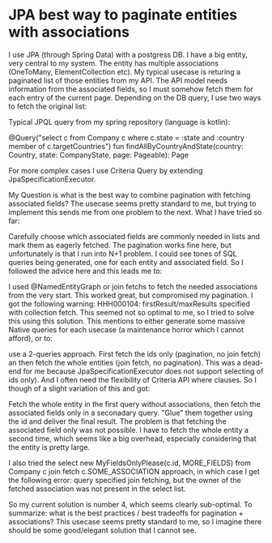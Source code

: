 
# JPA best way to paginate entities with associations

I use JPA (through Spring Data) with a postgress DB.
I have a big entity, very central to my system.
The entity has multiple associations (OneToMany, ElementCollection etc).
My typical usecase is returing a paginated list of those entities from my API.
The API model needs information from the associated fields, so I must somehow fetch them for each entry of the current page.
Depending on the DB query, I use two ways to fetch the original list:

Typical JPQL query from my spring repository (language is kotlin):

  @Query("select c from Company c where c.state = :state and :country member of c.targetCountries")
  fun findAllByCountryAndState(country: Country, state: CompanyState, page: Pageable): Page<Company>


For more complex cases I use Criteria Query by extending JpaSpecificationExecutor.

My Question is what is the best way to combine pagination with fetching associated fields? The usecase seems pretty standard to me, but trying to implement this sends me from one problem to the next.
What I have tried so far:

Carefully choose which associated fields are commonly needed in lists and mark them as eagerly fetched. The pagination works fine here, but unfortunately is that I run into N+1 problem. I could see tones of SQL queries being generated, one for each entity and associated field. So I followed the advice here and this leads me to:

I used @NamedEntityGraph or join fetchs to fetch the needed associations from the very start. This worked great, but compromised my pagination. I got the following warning: HHH000104: firstResult/maxResults specified with collection fetch. This seemed not so optimal to me, so I tried to solve this using this solution. This mentions to either generate some massive Native queries for each usecase (a maintenance horror which I cannot afford), or to:

use a 2-queries approach. First fetch the ids only (pagination, no join fetch) an then fetch the whole entities (join fetch, no pagination). This was a dead-end for me because JpaSpecificationExecutor does not support selecting of ids only). And I often need the flexibility of Criteria API where clauses. So I though of a slight variation of this and got:

Fetch the whole entity in the first query without associations, then fetch the associated fields only in a seconadary query. "Glue" them together using the id and deliver the final result. The problem is that fetching the associated field only was not possible. I have to fetch the whole entity a second time, which seems like a big overhead, especially considering that the entity is pretty large.

I also tried the select new MyFieldsOnlyPlease(c.id, MORE_FIELDS) from Company c join fetch c.SOME_ASSOCIATION approach, in which case I get the following error: query specified join fetching, but the owner of the fetched association was not present in the select list.


So my current solution is number 4, which seems clearly sub-optimal.
To summarize: what is the best practices / best tradeoffs for pagination + associations?
This usecase seems pretty standard to me, so I imagine there should be some good/elegant solution that I cannot see.

        